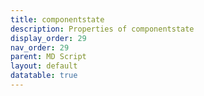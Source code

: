 ```yaml
---
title: componentstate
description: Properties of componentstate
display_order: 29
nav_order: 29
parent: MD Script
layout: default
datatable: true
---
```



